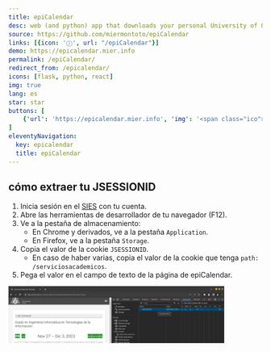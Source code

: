 ```yaml
---
title: epiCalendar
desc: web (and python) app that downloads your personal University of Oviedo calendar in ICS or CSV format.
source: https://github.com/miermontoto/epiCalendar
links: [{icon: 'ⓘ', url: "/epiCalendar"}]
demo: https://epicalendar.mier.info
permalink: /epiCalendar/
redirect_from: /epicalendar/
icons: [flask, python, react]
img: true
lang: es
star: star
buttons: [
    {'url': 'https://epicalendar.mier.info', 'img': '<span class="ico">🌐</span>', 'text': 'página web'}
]
eleventyNavigation:
  key: epicalendar
  title: epiCalendar
---
```


## cómo extraer tu JSESSIONID
1. Inicia sesión en el [SIES](https://sies.uniovi.es/serviciosacademicos/) con tu cuenta.
2. Abre las herramientas de desarrollador de tu navegador (F12).
3. Ve a la pestaña de almacenamiento:
    - En Chrome y derivados, ve a la pestaña `Application`.
    - En Firefox, ve a la pestaña `Storage`.
4. Copia el valor de la cookie `JSESSIONID`.
    - En caso de haber varias, copia el valor de la cookie que tenga `path: /serviciosacademicos`.
5. Pega el valor en el campo de texto de la página de epiCalendar.

<img src="/assets/media/projects/epicalendar/jsessionid.png" width="85%" alt="imagen de cómo extrar la cookie JSESSIONID de tu navegador">
